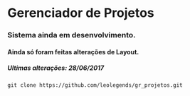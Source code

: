 # Gerenciador de Projetos

### Sistema ainda em desenvolvimento.
#### Ainda só foram feitas alterações de Layout.
##### Ultimas alterações: 28/06/2017

```
git clone https://github.com/leolegends/gr_projetos.git
```

